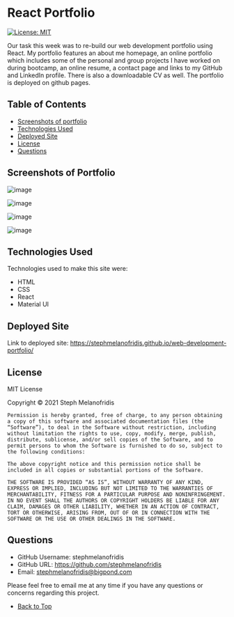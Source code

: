 
# React Portfolio
[![License: MIT](https://img.shields.io/badge/License-MIT-yellow.svg)](https://opensource.org/licenses/MIT)

Our task this week was to re-build our web development portfolio using React. My portfolio features an about me homepage, an online portfolio which includes some of the personal and group projects I have worked on during bootcamp, an online resume, a contact page and links to my GitHub and LinkedIn profile. There is also a downloadable CV as well. The portfolio is deployed on github pages. 

## Table of Contents

- [Screenshots of portfolio](#screenshots-of-portfolio)
- [Technologies Used](#technologies-used)
- [Deployed Site](#deployed-site)
- [License](#license)
- [Questions](#questions)

## Screenshots of Portfolio

![image](https://user-images.githubusercontent.com/82196946/138379744-3dc7366e-54c1-4f5f-a320-4212a9fa6e21.png)

![image](https://user-images.githubusercontent.com/82196946/138379826-cfea4a05-3747-4c88-b4bd-a20fd63d526c.png)

![image](https://user-images.githubusercontent.com/82196946/138379882-dc02fc0e-20c8-4e8f-83d2-6ef7fdb17723.png)

![image](https://user-images.githubusercontent.com/82196946/138379954-663da0da-4eaa-4f96-9630-81f729cec81e.png)

## Technologies Used

Technologies used to make this site were: 
* HTML
* CSS
* React
* Material UI

## Deployed Site

Link to deployed site: https://stephmelanofridis.github.io/web-development-portfolio/

## License

MIT License

Copyright © 2021 Steph Melanofridis
                
    Permission is hereby granted, free of charge, to any person obtaining a copy of this software and associated documentation files (the “Software”), to deal in the Software without restriction, including without limitation the rights to use, copy, modify, merge, publish, distribute, sublicense, and/or sell copies of the Software, and to permit persons to whom the Software is furnished to do so, subject to the following conditions:
                
    The above copyright notice and this permission notice shall be included in all copies or substantial portions of the Software.
                
    THE SOFTWARE IS PROVIDED “AS IS”, WITHOUT WARRANTY OF ANY KIND, EXPRESS OR IMPLIED, INCLUDING BUT NOT LIMITED TO THE WARRANTIES OF MERCHANTABILITY, FITNESS FOR A PARTICULAR PURPOSE AND NONINFRINGEMENT. IN NO EVENT SHALL THE AUTHORS OR COPYRIGHT HOLDERS BE LIABLE FOR ANY CLAIM, DAMAGES OR OTHER LIABILITY, WHETHER IN AN ACTION OF CONTRACT, TORT OR OTHERWISE, ARISING FROM, OUT OF OR IN CONNECTION WITH THE SOFTWARE OR THE USE OR OTHER DEALINGS IN THE SOFTWARE.

## Questions

* GitHub Username: stephmelanofridis
* GitHub URL: https://github.com/stephmelanofridis
* Email: stephmelanofridis@bigpond.com
    
Please feel free to email me at any time if you have any questions or concerns regarding this project.

- [Back to Top](#table-of-contents) 
    